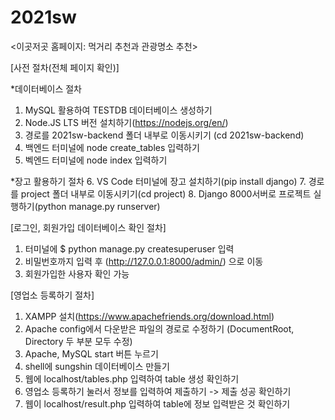 # 2021sw
<이곳저곳 홈페이지: 먹거리 추천과 관광명소 추천>

[사전 절차(전체 페이지 확인)]

*데이터베이스 절차
1. MySQL 활용하여 TESTDB 데이터베이스 생성하기
2. Node.JS LTS 버전 설치하기(https://nodejs.org/en/)
3. 경로를 2021sw-backend 폴더 내부로 이동시키기 (cd 2021sw-backend)
4. 백엔드 터미널에 node create_tables 입력하기
5. 벡엔드 터미널에 node index 입력하기

*장고 활용하기 절차
6. VS Code 터미널에 장고 설치하기(pip install django)
7. 경로를 project 폴더 내부로 이동시키기(cd project)
8. Django 8000서버로 프로젝트 실행하기(python manage.py runserver)



[로그인, 회원가입 데이터베이스 확인 절차]
1. 터미널에 $ python manage.py createsuperuser 입력
2. 비밀번호까지 입력 후 (http://127.0.0.1:8000/admin/) 으로 이동
3. 회원가입한 사용자 확인 가능

[영업소 등록하기 절차]
1. XAMPP 설치(https://www.apachefriends.org/download.html)
2. Apache config에서 다운받은 파일의 경로로 수정하기
   (DocumentRoot, Directory 두 부분 모두 수정)
3. Apache, MySQL start 버튼 누르기
4. shell에 sungshin 데이터베이스 만들기
5. 웹에 localhost/tables.php 입력하여 table 생성 확인하기
6. 영업소 등록하기 눌러서 정보를 입력하여 제출하기 -> 제출 성공 확인하기
7. 웹이 localhost/result.php 입력하여 table에 정보 입력받은 것 확인하기
